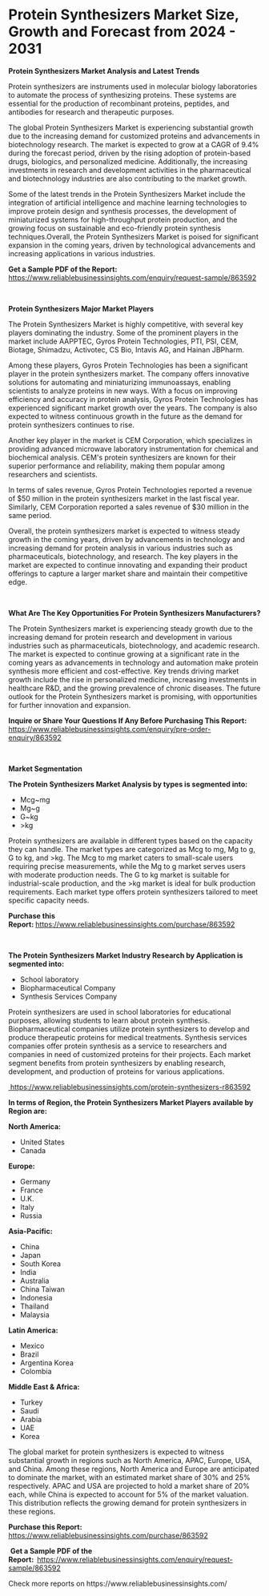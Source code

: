 <p><h1>Protein Synthesizers Market Size, Growth and Forecast from 2024 - 2031</h1></p><p><strong>Protein Synthesizers Market Analysis and Latest Trends</strong></p>
<p><p>Protein synthesizers are instruments used in molecular biology laboratories to automate the process of synthesizing proteins. These systems are essential for the production of recombinant proteins, peptides, and antibodies for research and therapeutic purposes.</p><p>The global Protein Synthesizers Market is experiencing substantial growth due to the increasing demand for customized proteins and advancements in biotechnology research. The market is expected to grow at a CAGR of 9.4% during the forecast period, driven by the rising adoption of protein-based drugs, biologics, and personalized medicine. Additionally, the increasing investments in research and development activities in the pharmaceutical and biotechnology industries are also contributing to the market growth.</p><p>Some of the latest trends in the Protein Synthesizers Market include the integration of artificial intelligence and machine learning technologies to improve protein design and synthesis processes, the development of miniaturized systems for high-throughput protein production, and the growing focus on sustainable and eco-friendly protein synthesis techniques.Overall, the Protein Synthesizers Market is poised for significant expansion in the coming years, driven by technological advancements and increasing applications in various industries.</p></p>
<p><strong>Get a Sample PDF of the Report:&nbsp;</strong> <a href="https://www.reliablebusinessinsights.com/enquiry/request-sample/863592">https://www.reliablebusinessinsights.com/enquiry/request-sample/863592</a></p>
<p>&nbsp;</p>
<p><strong>Protein Synthesizers Major Market Players</strong></p>
<p><p>The Protein Synthesizers Market is highly competitive, with several key players dominating the industry. Some of the prominent players in the market include AAPPTEC, Gyros Protein Technologies, PTI, PSI, CEM, Biotage, Shimadzu, Activotec, CS Bio, Intavis AG, and Hainan JBPharm.</p><p>Among these players, Gyros Protein Technologies has been a significant player in the protein synthesizers market. The company offers innovative solutions for automating and miniaturizing immunoassays, enabling scientists to analyze proteins in new ways. With a focus on improving efficiency and accuracy in protein analysis, Gyros Protein Technologies has experienced significant market growth over the years. The company is also expected to witness continuous growth in the future as the demand for protein synthesizers continues to rise.</p><p>Another key player in the market is CEM Corporation, which specializes in providing advanced microwave laboratory instrumentation for chemical and biochemical analysis. CEM's protein synthesizers are known for their superior performance and reliability, making them popular among researchers and scientists.</p><p>In terms of sales revenue, Gyros Protein Technologies reported a revenue of $50 million in the protein synthesizers market in the last fiscal year. Similarly, CEM Corporation reported a sales revenue of $30 million in the same period.</p><p>Overall, the protein synthesizers market is expected to witness steady growth in the coming years, driven by advancements in technology and increasing demand for protein analysis in various industries such as pharmaceuticals, biotechnology, and research. The key players in the market are expected to continue innovating and expanding their product offerings to capture a larger market share and maintain their competitive edge.</p></p>
<p>&nbsp;</p>
<p><strong>What Are The Key Opportunities For Protein Synthesizers Manufacturers?</strong></p>
<p><p>The Protein Synthesizers market is experiencing steady growth due to the increasing demand for protein research and development in various industries such as pharmaceuticals, biotechnology, and academic research. The market is expected to continue growing at a significant rate in the coming years as advancements in technology and automation make protein synthesis more efficient and cost-effective. Key trends driving market growth include the rise in personalized medicine, increasing investments in healthcare R&D, and the growing prevalence of chronic diseases. The future outlook for the Protein Synthesizers market is promising, with opportunities for further innovation and expansion.</p></p>
<p><strong>Inquire or Share Your Questions If Any Before Purchasing This Report:</strong> <a href="https://www.reliablebusinessinsights.com/enquiry/pre-order-enquiry/863592">https://www.reliablebusinessinsights.com/enquiry/pre-order-enquiry/863592</a></p>
<p>&nbsp;</p>
<p><strong>Market Segmentation</strong></p>
<p><strong>The Protein Synthesizers Market Analysis by types is segmented into:</strong></p>
<p><ul><li>Mcg~mg</li><li>Mg~g</li><li>G~kg</li><li>>kg</li></ul></p>
<p><p>Protein synthesizers are available in different types based on the capacity they can handle. The market types are categorized as Mcg to mg, Mg to g, G to kg, and >kg. The Mcg to mg market caters to small-scale users requiring precise measurements, while the Mg to g market serves users with moderate production needs. The G to kg market is suitable for industrial-scale production, and the >kg market is ideal for bulk production requirements. Each market type offers protein synthesizers tailored to meet specific capacity needs.</p></p>
<p><strong>Purchase this Report:&nbsp;</strong><a href="https://www.reliablebusinessinsights.com/purchase/863592">https://www.reliablebusinessinsights.com/purchase/863592</a></p>
<p>&nbsp;</p>
<p><strong>The Protein Synthesizers Market Industry Research by Application is segmented into:</strong></p>
<p><ul><li>School laboratory</li><li>Biopharmaceutical Company</li><li>Synthesis Services Company</li></ul></p>
<p><p>Protein synthesizers are used in school laboratories for educational purposes, allowing students to learn about protein synthesis. Biopharmaceutical companies utilize protein synthesizers to develop and produce therapeutic proteins for medical treatments. Synthesis services companies offer protein synthesis as a service to researchers and companies in need of customized proteins for their projects. Each market segment benefits from protein synthesizers by enabling research, development, and production of proteins for various applications.</p></p>
<p><a href="https://www.reliablebusinessinsights.com/protein-synthesizers-r863592">&nbsp;https://www.reliablebusinessinsights.com/protein-synthesizers-r863592</a></p>
<p><strong>In terms of Region, the Protein Synthesizers Market Players available by Region are:</strong></p>
<p>
    <p> <strong> North America: </strong>
        <ul>
            <li>United States</li>
            <li>Canada</li>
        </ul>
        </p> 
    <p> <strong> Europe: </strong>
        <ul>
            <li>Germany</li>
            <li>France</li>
            <li>U.K.</li>
            <li>Italy</li>
            <li>Russia</li>
        </ul>
        </p> 
    <p> <strong> Asia-Pacific: </strong>
        <ul>
            <li>China</li>
            <li>Japan</li>
            <li>South Korea</li>
            <li>India</li>
            <li>Australia</li>
            <li>China Taiwan</li>
            <li>Indonesia</li>
            <li>Thailand</li>
            <li>Malaysia</li>
        </ul>
        </p> 
    <p> <strong> Latin America: </strong>
        <ul>
            <li>Mexico</li>
            <li>Brazil</li>
            <li>Argentina Korea</li>
            <li>Colombia</li>
        </ul>
        </p> 
    <p> <strong> Middle East & Africa: </strong>
        <ul>
            <li>Turkey</li>
            <li>Saudi</li>
            <li>Arabia</li>
            <li>UAE</li>
            <li>Korea</li>
        </ul>
    </p>
    </p>
<p><p>The global market for protein synthesizers is expected to witness substantial growth in regions such as North America, APAC, Europe, USA, and China. Among these regions, North America and Europe are anticipated to dominate the market, with an estimated market share of 30% and 25% respectively. APAC and USA are projected to hold a market share of 20% each, while China is expected to account for 5% of the market valuation. This distribution reflects the growing demand for protein synthesizers in these regions.</p></p>
<p><strong>Purchase this Report: </strong><a href="https://www.reliablebusinessinsights.com/purchase/863592">https://www.reliablebusinessinsights.com/purchase/863592</a></p>
<p>&nbsp;<strong>Get a Sample PDF of the Report:&nbsp;&nbsp;</strong><a href="https://www.reliablebusinessinsights.com/enquiry/request-sample/863592">https://www.reliablebusinessinsights.com/enquiry/request-sample/863592</a></p>
<p><strong></strong></p>
<p>Check more reports on https://www.reliablebusinessinsights.com/</p>